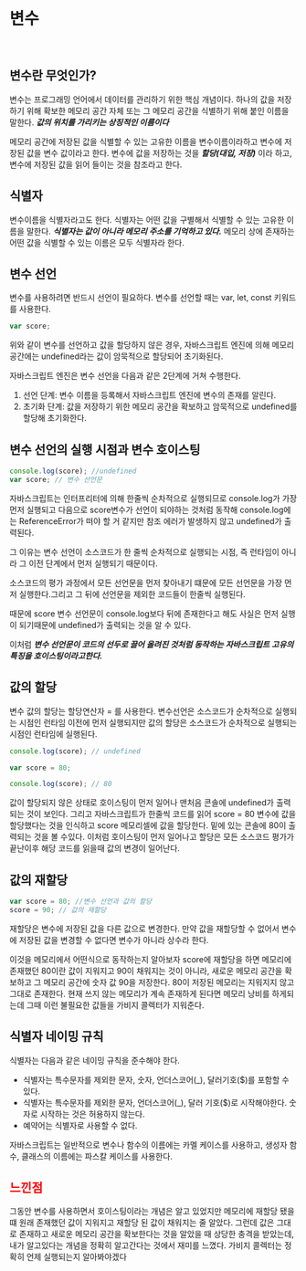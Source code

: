 # 변수

</br>

## 변수란 무엇인가?

변수는 프로그래밍 언어에서 데이터를 관리하기 위한 핵심 개념이다.
하나의 값을 저장하기 위해 확보한 메모리 공간 자체 또는 그 메모리 공간을 식별하기 위해 붙인 이름을 말한다.
**_값의 위치를 가리키는 상징적인 이름이다_**

메모리 공간에 저장된 값을 식별할 수 있는 고유한 이름을 변수이름이라하고 변수에 저장된 값을 변수 값이라고 한다.
변수에 값을 저장하는 것을 **_할당(대입, 저장)_** 이라 하고, 변수에 저장된 값을 읽어 들이는 것을 참조라고 한다.

## 식별자

변수이름을 식별자라고도 한다. 식별자는 어떤 값을 구별해서 식별할 수 있는 고유한 이름을 말한다.
**_식별자는 값이 아니라 메모리 주소를 기억하고 있다._**
메모리 상에 존재하는 어떤 값을 식별할 수 있는 이름은 모두 식별자라 한다.

## 변수 선언

변수를 사용하려면 반드시 선언이 필요하다. 변수를 선언할 때는 var, let, const 키워드를 사용한다.

```js
var score;
```

위와 같이 변수를 선언하고 값을 할당하지 않은 경우, 자바스크립트 엔진에 의해 메모리 공간에는 undefined라는 값이 암묵적으로 할당되어 초기화된다.

자바스크립트 엔진은 변수 선언을 다음과 같은 2단계에 거쳐 수행한다.

1.  선언 단계: 변수 이름을 등록해서 자바스크립트 엔진에 변수의 존재를 알린다.
2.  초기화 단계: 값을 저장하기 위한 메모리 공간을 확보하고 암묵적으로 undefined를 할당해 초기화한다.

## 변수 선언의 실행 시점과 변수 호이스팅

```js
console.log(score); //undefined
var score; // 변수 선언문
```

자바스크립트는 인터프리터에 의해 한줄씩 순차적으로 실행되므로 console.log가 가장 먼저 실행되고 다음으로 score변수가 선언이 되야하는 것처럼 동작해 console.log에는 ReferenceError가 떠야 할 거 같지만 참조 에러가 발생하지 않고 undefined가 출력된다.

그 이유는 변수 선언이 소스코드가 한 줄씩 순차적으로 실행되는 시점, 즉 런타임이 아니라 그 이전 단계에서 먼저 실행되기 때문이다.

소스코드의 평가 과정에서 모든 선언문을 먼저 찾아내기 떄문에 모든 선언문을 가장 먼저 실행한다.그리고 그 뒤에 선언문을 제외한 코드들이 한줄씩 실행된다.

때문에 score 변수 선언문이 console.log보다 뒤에 존재한다고 해도 사실은 먼저 실행이 되기때문에 undefined가 출력되는 것을 알 수 있다.

이처럼 **_변수 선언문이 코드의 선두로 끌어 올려진 것처럼 동작하는 자바스크립트 고유의 특징을 호이스팅이라고한다._**

## 값의 할당

변수 값의 할당는 할당연산자 = 를 사용한다.
변수선언은 소스코드가 순차적으로 실행되는 시점인 런타임 이전에 먼저 실행되지만 값의 할당은 소스코드가 순차적으로 실행되는 시점인 런타임에 실행된다.

```js
console.log(score); // undefined

var score = 80;

console.log(score); // 80
```

값이 할당되지 않은 상태로 호이스팅이 먼저 일어나 맨처음 콘솔에 undefined가 출력되는 것이 보인다. 그리고 자바스크립트가 한줄씩 코드를 읽어 score = 80 변수에 값을 할당했다는 것을 인식하고 score 메모리셀에 값을 할당한다. 밑에 있는 콘솔에 80이 출력되는 것을 볼 수있다. 이처럼 호이스팅이 먼저 일어나고 할당은 모든 소스코드 평가가 끝난이후 해당 코드를 읽을때 값의 변경이 일어난다.

## 값의 재할당

```js
var score = 80; //변수 선언과 값의 할당
score = 90; // 값의 재할당
```

재할당은 변수에 저장된 값을 다른 값으로 변경한다. 만약 값을 재할당할 수 없어서 변수에 저장된 값을 변경할 수 없다면 변수가 아니라 상수라 한다.

이것을 메모리에서 어떤식으로 동작하는지 알아보자
score에 재할당을 하면 메모리에 존재했던 80이란 값이 지워지고 90이 채워지는 것이 아니라, 새로운 메모리 공간을 확보하고 그 메모리 공간에 숫자 값 90을 저장한다. 80이 저장된 메모리는 지워지지 않고 그대로 존재한다. 현재 쓰지 않는 메모리가 계속 존재하게 된다면 메모리 낭비를 하게되는데 그때 이런 불필요한 값들을 가비지 콜렉터가 지워준다.

## 식별자 네이밍 규칙

식별자는 다음과 같은 네이밍 규칙을 준수해야 한다.

- 식별자는 특수문자를 제외한 문자, 숫자, 언더스코어(\_), 달러기호($)를 포함할 수 있다.
- 식별자는 특수문자를 제외한 문자, 언더스코어(\_), 달러 기호($)로 시작해야한다. 숫자로 시작하는 것은 허용하지 않는다.
- 예약어는 식별자로 사용할 수 없다.

자바스크립트는 일반적으로 변수나 함수의 이름에는 카멜 케이스를 사용하고, 생성자 함수, 클래스의 이름에는 파스칼 케이스를 사용한다.

## <span style="color:red" >느낀점</span>

그동안 변수를 사용하면서 호이스팅이라는 개념은 알고 있었지만 메모리에 재할당 됐을 떄 원래 존재했던 값이 지워지고 재할당 된 값이 채워지는 줄 알았다. 그런데 값은 그대로 존재하고 새로운 메모리 공간을 확보한다는 것을 알았을 때 상당한 충격을 받았는데, 내가 알고있다는 개념을 정확히 알고간다는 것에서 재미를 느꼈다. 가비지 콜렉터는 정확히 언제 실행되는지 알아봐야겠다
